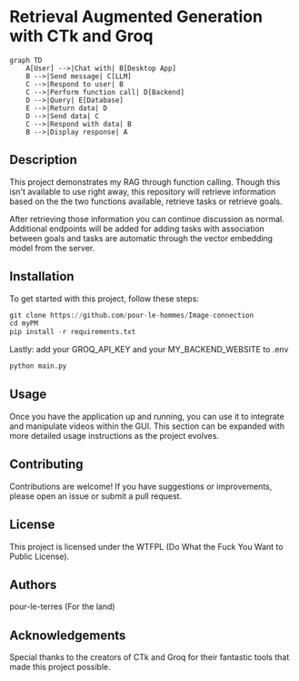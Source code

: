 # Retrieval Augmented Generation with CTk and Groq

```mermaid
graph TD
    A[User] -->|Chat with| B[Desktop App]
    B -->|Send message| C[LLM]
    C -->|Respond to user| B
    C -->|Perform function call| D[Backend]
    D -->|Query| E[Database]
    E -->|Return data| D
    D -->|Send data| C
    C -->|Respond with data| B
    B -->|Display response| A

```

## Description
This project demonstrates my RAG through function calling. Though this isn't available to use right away, this repository will retrieve information based on the the two functions available, retrieve tasks or retrieve goals.

After retrieving those information you can continue discussion as normal. Additional endpoints will be added for adding tasks with association between goals and tasks are automatic through the vector embedding model from the server.

## Installation
To get started with this project, follow these steps:

```python
git clone https://github.com/pour-le-hommes/Image-connection
cd myPM
pip install -r requirements.txt
```

Lastly:
add your GROQ_API_KEY and your MY_BACKEND_WEBSITE to .env

```python
python main.py
```

## Usage
Once you have the application up and running, you can use it to integrate and manipulate videos within the GUI. This section can be expanded with more detailed usage instructions as the project evolves.

## Contributing
Contributions are welcome! If you have suggestions or improvements, please open an issue or submit a pull request.

## License
This project is licensed under the WTFPL (Do What the Fuck You Want to Public License).

## Authors
pour-le-terres (For the land)

## Acknowledgements
Special thanks to the creators of CTk and Groq for their fantastic tools that made this project possible.
